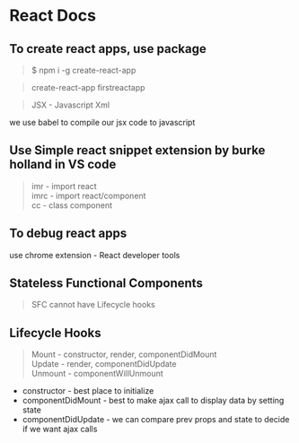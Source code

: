 # React Docs

## To create react apps, use package

>\$ npm i -g create-react-app

>create-react-app firstreactapp

>JSX - Javascript Xml

we use babel to compile our jsx code to javascript

## Use Simple react snippet extension by burke holland in VS code

>imr - import react  
>imrc - import react/component  
>cc - class component

## To debug react apps

use chrome extension - React developer tools

## Stateless Functional Components

>SFC cannot have Lifecycle hooks

## Lifecycle Hooks

>Mount - constructor, render, componentDidMount  
>Update - render, componentDidUpdate  
>Unmount - componentWillUnmount  

* constructor - best place to initialize
* componentDidMount - best to make ajax call to display data by setting state
* componentDidUpdate - we can compare prev props and state to decide if we want ajax calls
